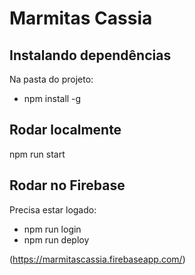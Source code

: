 # Marmitas Cassia

## Instalando dependências

Na pasta do projeto:
- npm install -g

## Rodar localmente

npm run start

## Rodar no Firebase

Precisa estar logado:
- npm run login
- npm run deploy

(https://marmitascassia.firebaseapp.com/)